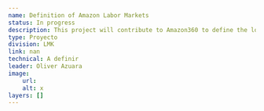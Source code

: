 ```yaml
---
name: Definition of Amazon Labor Markets
status: In progress
description: This project will contribute to Amazon360 to define the location and main indicators of the jobs contemplated in the Amazon region
type: Proyecto
division: LMK
link: nan
technical: A definir
leader: Oliver Azuara
image: 
    url: 
    alt: x
layers: []
---
```

    
